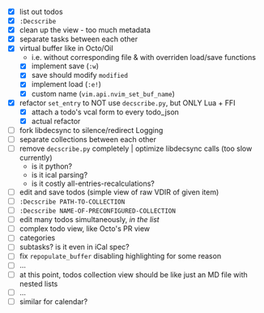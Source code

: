 - [x] list out todos
- [x] `:Decscribe`
- [x] clean up the view - too much metadata
- [x] separate tasks between each other
- [x] virtual buffer like in Octo/Oil
    * i.e. without corresponding file & with overriden load/save functions
    * [x] implement save (`:w`)
    * [x] save should modify `modified`
    * [x] implement load (`:e!`)
    * [x] custom name (`vim.api.nvim_set_buf_name`)
- [x] refactor `set_entry` to NOT use `decscribe.py`, but ONLY Lua + FFI
    - [x] attach a todo's vcal form to every todo_json
    - [x] actual refactor
- [ ] fork libdecsync to silence/redirect Logging
- [ ] separate collections between each other
- [ ] remove `decscribe.py` completely | optimize libdecsync calls (too slow currently)
    - is it python?
    - is it ical parsing?
    - is it costly all-entries-recalculations?
- [ ] edit and save todos (simple view of raw VDIR of given item)
- [ ] `:Decscribe PATH-TO-COLLECTION`
- [ ] `:Decscribe NAME-OF-PRECONFIGURED-COLLECTION`
- [ ] edit many todos simultaneously, *in the list*
- [ ] complex todo view, like Octo's PR view
- [ ] categories
- [ ] subtasks? is it even in iCal spec?
- [ ] fix `repopulate_buffer` disabling highlighting for some reason
- [ ] ...
- [ ] at this point, todos collection view should be like just an MD file with nested lists
- [ ] ...
- [ ] similar for calendar?
